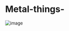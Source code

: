 # Metal-things-
![image](https://github.com/VladosNasos/Metal-things-/assets/126729032/f2303818-4f83-40ac-b54b-2a8b542d62e9)
